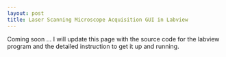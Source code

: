 ```yaml
---
layout: post
title: Laser Scanning Microscope Acquisition GUI in Labview
---
```


Coming soon ... 
I will update this page with the source code for the labview program and the 
detailed instruction to get it up and running. 

<!-- ({{ site.baseurl }}/images/config.png) -->


